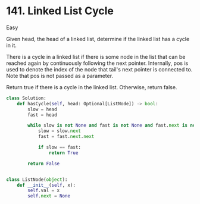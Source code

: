 # 141. Linked List Cycle

Easy

Given head, the head of a linked list, determine if the linked list has a cycle in it.

There is a cycle in a linked list if there is some node in the list that can be reached again by continuously following the next pointer. Internally, pos is used to denote the index of the node that tail's next pointer is connected to. Note that pos is not passed as a parameter.

Return true if there is a cycle in the linked list. Otherwise, return false.

```python
class Solution:
    def hasCycle(self, head: Optional[ListNode]) -> bool:
        slow = head
        fast = head

        while slow is not None and fast is not None and fast.next is not None:
            slow = slow.next
            fast = fast.next.next

            if slow == fast:
                return True

        return False


class ListNode(object):
    def __init__(self, x):
        self.val = x
        self.next = None
```
